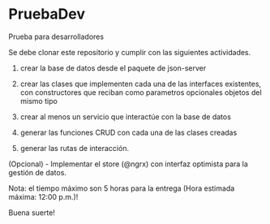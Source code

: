 # PruebaDev
Prueba para desarrolladores

Se debe clonar este repositorio y cumplir con las siguientes actividades.

1. crear la base de datos desde el paquete de json-server

2. crear las clases que implementen cada una de las interfaces existentes, con constructores que reciban como parametros opcionales objetos del mismo tipo

3. crear al menos un servicio que interactúe con la base de datos

4. generar las funciones CRUD con cada una de las clases creadas

5. generar las rutas de interacción.

(Opcional) - Implementar el store (@ngrx) con interfaz optimista para la gestión de datos.

Nota: el tiempo máximo son 5 horas para la entrega (Hora estimada máxima: 12:00 p.m.)!

Buena suerte!

  
